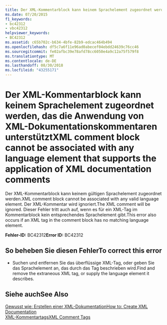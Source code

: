 ```yaml
---
title: Der XML-Kommentarblock kann keinem Sprachelement zugeordnet werden, das die Anwendung von XML-Dokumentationskommentaren unterstützt
ms.date: 07/20/2015
f1_keywords:
- bc42312
- vbc42312
helpviewer_keywords:
- BC42312
ms.assetid: c65b702c-b634-4bfe-82b9-edcac464b494
ms.openlocfilehash: df5c7a6f11e96ad0abecef04ebdd24639c76cc46
ms.sourcegitcommit: fe02afbc39e78afd78cc6050e4a9c12a75f579f8
ms.translationtype: MT
ms.contentlocale: de-DE
ms.lasthandoff: 08/30/2018
ms.locfileid: "43255171"
---
```

# <a name="xml-comment-block-cannot-be-associated-with-any-language-element-that-supports-the-application-of-xml-documentation-comments"></a><span data-ttu-id="acab2-102">Der XML-Kommentarblock kann keinem Sprachelement zugeordnet werden, das die Anwendung von XML-Dokumentationskommentaren unterstützt</span><span class="sxs-lookup"><span data-stu-id="acab2-102">XML comment block cannot be associated with any language element that supports the application of XML documentation comments</span></span>
<span data-ttu-id="acab2-103">Der XML-Kommentarblock kann keinem gültigen Sprachelement zugeordnet werden.</span><span class="sxs-lookup"><span data-stu-id="acab2-103">XML comment block cannot be associated with any valid language element.</span></span> <span data-ttu-id="acab2-104">Der XML-Kommentar wird ignoriert.</span><span class="sxs-lookup"><span data-stu-id="acab2-104">The XML comment will be ignored.</span></span> <span data-ttu-id="acab2-105">Dieser Fehler tritt auch auf, wenn es für ein XML-Tag im Kommentarblock kein entsprechendes Sprachelement gibt.</span><span class="sxs-lookup"><span data-stu-id="acab2-105">This error also occurs if an XML tag in the comment block has no matching language element.</span></span>  
  
 <span data-ttu-id="acab2-106">**Fehler-ID:** BC42312</span><span class="sxs-lookup"><span data-stu-id="acab2-106">**Error ID:** BC42312</span></span>  
  
## <a name="to-correct-this-error"></a><span data-ttu-id="acab2-107">So beheben Sie diesen Fehler</span><span class="sxs-lookup"><span data-stu-id="acab2-107">To correct this error</span></span>  
  
-   <span data-ttu-id="acab2-108">Suchen und entfernen Sie das überflüssige XML-Tag, oder geben Sie das Sprachelement an, das durch das Tag beschrieben wird.</span><span class="sxs-lookup"><span data-stu-id="acab2-108">Find and remove the extraneous XML tag, or supply the language element it describes.</span></span>  
  
## <a name="see-also"></a><span data-ttu-id="acab2-109">Siehe auch</span><span class="sxs-lookup"><span data-stu-id="acab2-109">See Also</span></span>  
 [<span data-ttu-id="acab2-110">Gewusst wie: Erstellen einer XML-Dokumentation</span><span class="sxs-lookup"><span data-stu-id="acab2-110">How to: Create XML Documentation</span></span>](../../visual-basic/programming-guide/program-structure/how-to-create-xml-documentation.md)  
 [<span data-ttu-id="acab2-111">XML-Kommentartags</span><span class="sxs-lookup"><span data-stu-id="acab2-111">XML Comment Tags</span></span>](../../visual-basic/language-reference/xmldoc/index.md)

